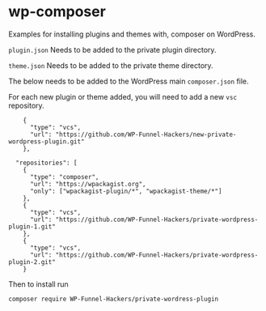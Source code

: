 # wp-composer
Examples for installing plugins and themes with, composer on WordPress.

`plugin.json` Needs to be added to the private plugin directory.

`theme.json` Needs to be added to the private theme directory.

The below needs to be added to the WordPress main `composer.json` file.

For each new plugin or theme added, you will need to add a new `vsc` repository.
```
    {
      "type": "vcs",
      "url": "https://github.com/WP-Funnel-Hackers/new-private-wordpress-plugin.git"
    },
```

```
  "repositories": [
    {
      "type": "composer",
      "url": "https://wpackagist.org",
      "only": ["wpackagist-plugin/*", "wpackagist-theme/*"]
    },
    {
      "type": "vcs",
      "url": "https://github.com/WP-Funnel-Hackers/private-wordpress-plugin-1.git"
    },
    {
      "type": "vcs",
      "url": "https://github.com/WP-Funnel-Hackers/private-wordpress-plugin-2.git"
    }
```
Then to install run

```
composer require WP-Funnel-Hackers/private-wordress-plugin
```
